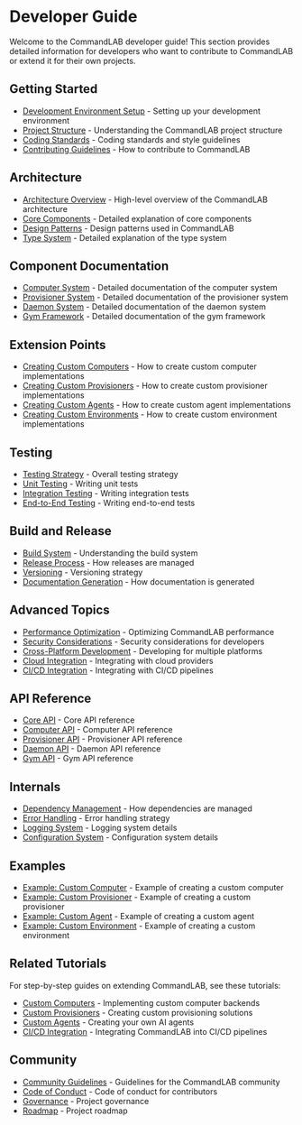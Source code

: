# Developer Guide

Welcome to the CommandLAB developer guide! This section provides detailed information for developers who want to contribute to CommandLAB or extend it for their own projects.

## Getting Started

- [Development Environment Setup](environment_setup.md) - Setting up your development environment
- [Project Structure](project_structure.md) - Understanding the CommandLAB project structure
- [Coding Standards](coding_standards.md) - Coding standards and style guidelines
- [Contributing Guidelines](contributing.md) - How to contribute to CommandLAB

## Architecture

- [Architecture Overview](architecture_overview.md) - High-level overview of the CommandLAB architecture
- [Core Components](core_components.md) - Detailed explanation of core components
- [Design Patterns](design_patterns.md) - Design patterns used in CommandLAB
- [Type System](type_system.md) - Detailed explanation of the type system

## Component Documentation

- [Computer System](computer_system.md) - Detailed documentation of the computer system
- [Provisioner System](provisioners.md) - Detailed documentation of the provisioner system
- [Daemon System](daemon_system.md) - Detailed documentation of the daemon system
- [Gym Framework](gym_framework.md) - Detailed documentation of the gym framework

## Extension Points

- [Creating Custom Computers](custom_computers.md) - How to create custom computer implementations
- [Creating Custom Provisioners](custom_provisioners.md) - How to create custom provisioner implementations
- [Creating Custom Agents](custom_agents.md) - How to create custom agent implementations
- [Creating Custom Environments](custom_environments.md) - How to create custom environment implementations

## Testing

- [Testing Strategy](testing_strategy.md) - Overall testing strategy
- [Unit Testing](unit_testing.md) - Writing unit tests
- [Integration Testing](integration_testing.md) - Writing integration tests
- [End-to-End Testing](e2e_testing.md) - Writing end-to-end tests

## Build and Release

- [Build System](build_system.md) - Understanding the build system
- [Release Process](release_process.md) - How releases are managed
- [Versioning](versioning.md) - Versioning strategy
- [Documentation Generation](documentation_generation.md) - How documentation is generated

## Advanced Topics

- [Performance Optimization](performance_optimization.md) - Optimizing CommandLAB performance
- [Security Considerations](security_considerations.md) - Security considerations for developers
- [Cross-Platform Development](cross_platform_development.md) - Developing for multiple platforms
- [Cloud Integration](cloud_integration.md) - Integrating with cloud providers
- [CI/CD Integration](ci_cd_integration.md) - Integrating with CI/CD pipelines

## API Reference

- [Core API](api_core.md) - Core API reference
- [Computer API](api_computers.md) - Computer API reference
- [Provisioner API](api_provisioners.md) - Provisioner API reference
- [Daemon API](api_daemon.md) - Daemon API reference
- [Gym API](api_gym.md) - Gym API reference

## Internals

- [Dependency Management](dependency_management.md) - How dependencies are managed
- [Error Handling](error_handling.md) - Error handling strategy
- [Logging System](logging_system.md) - Logging system details
- [Configuration System](configuration_system.md) - Configuration system details

## Examples

- [Example: Custom Computer](example_custom_computer.md) - Example of creating a custom computer
- [Example: Custom Provisioner](example_custom_provisioner.md) - Example of creating a custom provisioner
- [Example: Custom Agent](example_custom_agent.md) - Example of creating a custom agent
- [Example: Custom Environment](example_custom_environment.md) - Example of creating a custom environment

## Related Tutorials

For step-by-step guides on extending CommandLAB, see these tutorials:

- [Custom Computers](../tutorials/advanced/custom-computers.md) - Implementing custom computer backends
- [Custom Provisioners](../tutorials/advanced/custom-provisioners.md) - Creating custom provisioning solutions
- [Custom Agents](../tutorials/advanced/custom-agents.md) - Creating your own AI agents
- [CI/CD Integration](../tutorials/advanced/ci-cd-integration.md) - Integrating CommandLAB into CI/CD pipelines

## Community

- [Community Guidelines](community_guidelines.md) - Guidelines for the CommandLAB community
- [Code of Conduct](code_of_conduct.md) - Code of conduct for contributors
- [Governance](governance.md) - Project governance
- [Roadmap](roadmap.md) - Project roadmap 